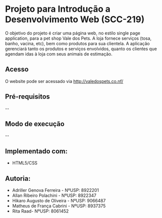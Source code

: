 # Projeto para Introdução a Desenvolvimento Web (SCC-219)

O objetivo do projeto é criar uma página web, no estilo single page application, para a pet shop Vale dos Pets. 
A loja fornece serviços (tosa, banho, vacina, etc), bem como produtos para sua clientela. 
A aplicação gerenciará tanto os produtos e serviços envolvidos, quanto os clientes que agendam idas à loja com seus animais de estimação.

## Acesso
O website pode ser acessado via http://valedospets.co.nf/

## Pré-requisitos

--

## Modo de execução

--

## Implementado com:

* HTML5/CSS

## Autoria:

* Adriller Genova Ferreira - NºUSP: 8922201
* Allan Ribeiro Polachini - NºUSP: 8922347
* Hikaro Augusto de Oliveira - NºUSP: 9066487
* Matheus de França Cabrini - NºUSP: 8937375 
* Rita Raad- NºUSP: 8061452
